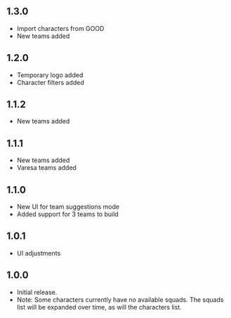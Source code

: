## 1.3.0
- Import characters from GOOD
- New teams added

## 1.2.0
- Temporary logo added
- Character filters added

## 1.1.2
- New teams added

## 1.1.1
- New teams added
- Varesa teams added

## 1.1.0
- New UI for team suggestions mode
- Added support for 3 teams to build

## 1.0.1
- UI adjustments

## 1.0.0
- Initial release.
- Note: Some characters currently have no available squads. The squads list will be expanded over time, as will the characters list.
